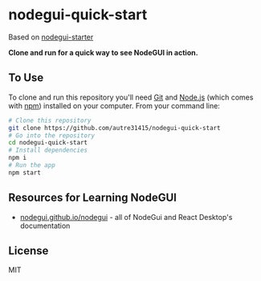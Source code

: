 # nodegui-quick-start

Based on [nodegui-starter](https://github.com/nodegui/nodegui-starter)

**Clone and run for a quick way to see NodeGUI in action.**

## To Use

To clone and run this repository you'll need [Git](https://git-scm.com) and [Node.js](https://nodejs.org/en/download/) (which comes with [npm](http://npmjs.com)) installed on your computer. From your command line:

```bash
# Clone this repository
git clone https://github.com/autre31415/nodegui-quick-start
# Go into the repository
cd nodegui-quick-start
# Install dependencies
npm i
# Run the app
npm start
```

## Resources for Learning NodeGUI

- [nodegui.github.io/nodegui](https://nodegui.github.io/nodegui) - all of NodeGui and React Desktop's documentation

## License

MIT
